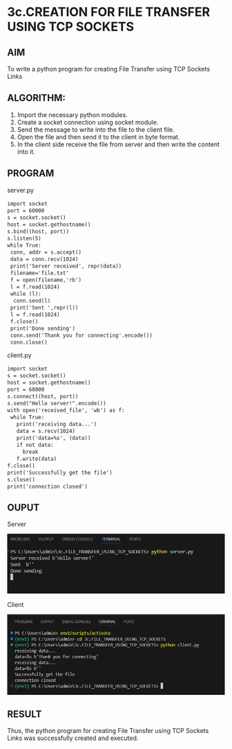 # 3c.CREATION FOR FILE TRANSFER USING TCP SOCKETS
## AIM
To write a python program for creating File Transfer using TCP Sockets Links
## ALGORITHM:
1. Import the necessary python modules.
2. Create a socket connection using socket module.
3. Send the message to write into the file to the client file.
4. Open the file and then send it to the client in byte format.
5. In the client side receive the file from server and then write the content into it.
## PROGRAM

server.py
```
import socket
port = 60000
s = socket.socket()
host = socket.gethostname()
s.bind((host, port)) 
s.listen(5)
while True:
 conn, addr = s.accept()
 data = conn.recv(1024)
 print('Server received', repr(data))
 filename='file.txt'
 f = open(filename,'rb')
 l = f.read(1024)
 while (l):
  conn.send(l)
 print('Sent ',repr(l))
 l = f.read(1024)
 f.close()
 print('Done sending')
 conn.send('Thank you for connecting'.encode())
 conn.close()
```

client.py
```
import socket
s = socket.socket()
host = socket.gethostname()
port = 60000
s.connect((host, port))
s.send("Hello server!".encode())
with open('received_file', 'wb') as f:
 while True:
   print('receiving data...')
   data = s.recv(1024)
   print('data=%s', (data))
   if not data:
     break
   f.write(data)
f.close()
print('Successfully get the file')
s.close()
print('connection closed')
```

## OUPUT

Server

![alt text](<Screenshot 2025-05-21 113834.png>)

Client

![alt text](<Screenshot 2025-05-21 113828.png>)

## RESULT
Thus, the python program for creating File Transfer using TCP Sockets Links was 
successfully created and executed.
